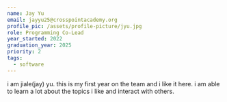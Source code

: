 ```yaml
---
name: Jay Yu
email: jayyu25@crosspointacademy.org
profile_pic: /assets/profile-picture/jyu.jpg
role: Programming Co-Lead
year_started: 2022
graduation_year: 2025
priority: 2
tags:
  - software
---
```


i am jiale(jay) yu. this is my first year on the team and i like it here. i am able to learn a lot about the topics i
like and interact with others.